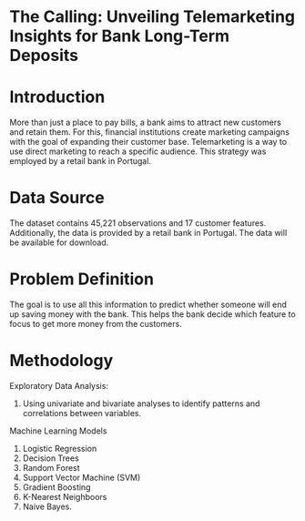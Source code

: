 # The Calling: Unveiling Telemarketing Insights for Bank Long-Term Deposits

# Introduction
More than just a place to pay bills, a bank aims to attract new customers and retain them. For this, financial institutions create marketing campaigns with the goal of expanding their customer base. Telemarketing is a way to use direct marketing to reach a specific audience. This strategy was employed by a retail bank in Portugal.

# Data Source
 
The dataset contains 45,221 observations and 17 customer features. Additionally, the data is provided by a retail bank in Portugal. The data will be available for download.

# Problem Definition

The goal is to use all this information to predict whether someone will end up saving money with the bank. This helps the bank decide which feature to focus to get more money from the customers.

# Methodology
Exploratory Data Analysis: 
1. Using univariate and bivariate analyses to identify patterns and correlations between variables.

Machine Learning Models

1. Logistic Regression
2. Decision Trees
3. Random Forest
4. Support Vector Machine (SVM)
5. Gradient Boosting
6. K-Nearest Neighboors
7.  Naive Bayes.
